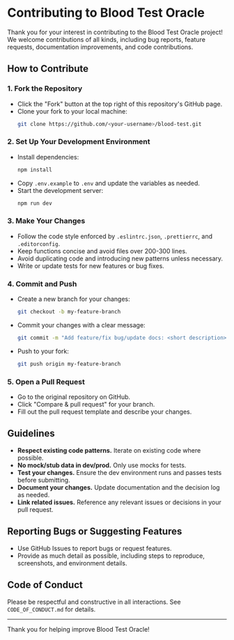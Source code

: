 # Contributing to Blood Test Oracle

Thank you for your interest in contributing to the Blood Test Oracle project! We welcome contributions of all kinds, including bug reports, feature requests, documentation improvements, and code contributions.

## How to Contribute

### 1. Fork the Repository
- Click the "Fork" button at the top right of this repository's GitHub page.
- Clone your fork to your local machine:
  ```sh
  git clone https://github.com/<your-username>/blood-test.git
  ```

### 2. Set Up Your Development Environment
- Install dependencies:
  ```sh
  npm install
  ```
- Copy `.env.example` to `.env` and update the variables as needed.
- Start the development server:
  ```sh
  npm run dev
  ```

### 3. Make Your Changes
- Follow the code style enforced by `.eslintrc.json`, `.prettierrc`, and `.editorconfig`.
- Keep functions concise and avoid files over 200-300 lines.
- Avoid duplicating code and introducing new patterns unless necessary.
- Write or update tests for new features or bug fixes.

### 4. Commit and Push
- Create a new branch for your changes:
  ```sh
  git checkout -b my-feature-branch
  ```
- Commit your changes with a clear message:
  ```sh
  git commit -m "Add feature/fix bug/update docs: <short description>"
  ```
- Push to your fork:
  ```sh
  git push origin my-feature-branch
  ```

### 5. Open a Pull Request
- Go to the original repository on GitHub.
- Click "Compare & pull request" for your branch.
- Fill out the pull request template and describe your changes.

## Guidelines
- **Respect existing code patterns.** Iterate on existing code where possible.
- **No mock/stub data in dev/prod.** Only use mocks for tests.
- **Test your changes.** Ensure the dev environment runs and passes tests before submitting.
- **Document your changes.** Update documentation and the decision log as needed.
- **Link related issues.** Reference any relevant issues or decisions in your pull request.

## Reporting Bugs or Suggesting Features
- Use GitHub Issues to report bugs or request features.
- Provide as much detail as possible, including steps to reproduce, screenshots, and environment details.

## Code of Conduct
Please be respectful and constructive in all interactions. See `CODE_OF_CONDUCT.md` for details.

---
Thank you for helping improve Blood Test Oracle!
